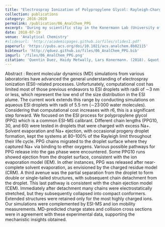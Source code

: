 ```yaml
---
title: "Electrospray Ionization of Polypropylene Glycol: Rayleigh-Charged Droplets, Competing Pathways, and Charge State-Dependent Conformations"
collection: publications
category: 2016-2020
permalink: /publication/06_AnalChem_PPG
excerpt: 'During my scientific stay in the Konermann Lab (University of Western Ontario, Canada), I studied the release of polyether ions from charged droplets with atomistic simulations. We found that gaseous polymer ion can be generated by competing pathways during Electrospray ionization.'
date: 2018-07-19
venue: 'Analytical Chemistry'
#slidesurl: 'http://academicpages.github.io/files/slides1.pdf'
paperurl: 'https://pubs.acs.org/doi/10.1021/acs.analchem.8b02115'
bibtexurl: 'http://qduez.github.io/files/06_AnalChem_PPG.bib'
imgurl: '/files/06_AnalChem_PPG.png'
citation: 'Quentin Duez, Haidy Metwally, Lars Konermann. (2018). &quot;Electrospray Ionization of Polypropylene Glycol: Rayleigh-Charged Droplets, Competing Pathways, and Charge State-Dependent Conformations.&quot; <i>Analytical Chemistry</i>. 90(16), 9912-9920.'
---
```

Abstract :
Recent molecular dynamics (MD) simulations from various laboratories have advanced the general understanding of electrospray ionization (ESI)-related processes. Unfortunately, computational cost has limited most of those previous endeavors to ESI droplets with radii of ∼3 nm or less, which represent the low end of the size distribution in the ESI plume. The current work extends this range by conducting simulations on aqueous ESI droplets with radii of 5.5 nm (∼23 000 water molecules). Considering that computational cost increases with r6, this is a significant step forward. We focused on the ESI process for polypropylene glycol (PPG) which is a common ESI-MS calibrant. Different chain lengths (PPG10, 30, and 60) were tested in droplets that were charged with excess Na+. Solvent evaporation and Na+ ejection, with occasional progeny droplet formation, kept the systems at 80–100% of the Rayleigh limit throughout their life cycle. PPG chains migrated to the droplet surface where they captured Na+ via binding to ether oxygens. Various possible pathways for PPG release into the gas phase were encountered. Some PPG10 runs showed ejection from the droplet surface, consistent with the ion evaporation model (IEM). In other instances, PPG was released after near-complete solvent evaporation, as envisioned by the charged residue model (CRM). A third avenue was the partial separation from the droplet to form double or single-tailed structures, with subsequent chain detachment from the droplet. This last pathway is consistent with the chain ejection model (CEM). Immediately after detachment many chains were electrostatically stretched, but they subsequently collapsed into compact conformers. Extended structures were retained only for the most highly charged ions. Our simulations were complemented by ESI-MS and ion mobility measurements. MD-predicted charge states and collision cross sections were in agreement with these experimental data, supporting the mechanistic insights obtained.
